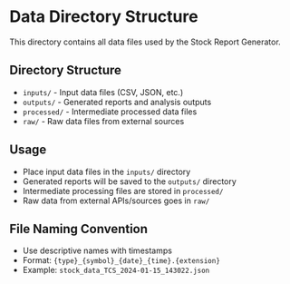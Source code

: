 # Data Directory Structure

This directory contains all data files used by the Stock Report Generator.

## Directory Structure

- `inputs/` - Input data files (CSV, JSON, etc.)
- `outputs/` - Generated reports and analysis outputs
- `processed/` - Intermediate processed data files
- `raw/` - Raw data files from external sources

## Usage

- Place input data files in the `inputs/` directory
- Generated reports will be saved to the `outputs/` directory
- Intermediate processing files are stored in `processed/`
- Raw data from external APIs/sources goes in `raw/`

## File Naming Convention

- Use descriptive names with timestamps
- Format: `{type}_{symbol}_{date}_{time}.{extension}`
- Example: `stock_data_TCS_2024-01-15_143022.json`
